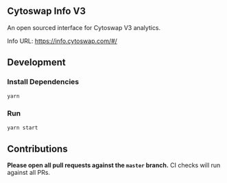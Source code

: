 ## Cytoswap Info V3

An open sourced interface for Cytoswap V3 analytics. 

Info URL: https://info.cytoswap.com/#/

## Development

### Install Dependencies

```bash
yarn
```

### Run

```bash
yarn start
```

## Contributions

**Please open all pull requests against the `master` branch.**
CI checks will run against all PRs.
